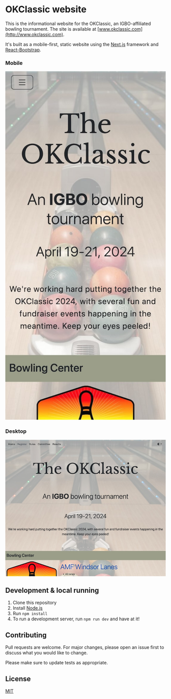 # OKClassic website

This is the informational website for the OKClassic, an IGBO-affiliated bowling tournament. The site is available at [www.okclassic.com](http://www.okclassic.com).

It's built as a mobile-first, static website using the [Next.js](https://nextjs.org/) framework and [React-Bootstrap](https://react-bootstrap.github.io/).

### Mobile

<p>

  <img src="_readme_images/mobile.jpg" alt="Mobile layout" width="540"/>

</p>

### Desktop

<p>

  <img src="_readme_images/desktop.jpg" alt="Desktop layout" />

</p>

## Development & local running

1. Clone this repository
2. Install [Node.js](https://nodejs.org/en/)
3. Run `npm install`
4. To run a development server, run `npm run dev` and have at it!

## Contributing
Pull requests are welcome. For major changes, please open an issue first to discuss what you would like to change.

Please make sure to update tests as appropriate.

## License
[MIT](https://choosealicense.com/licenses/mit/)
